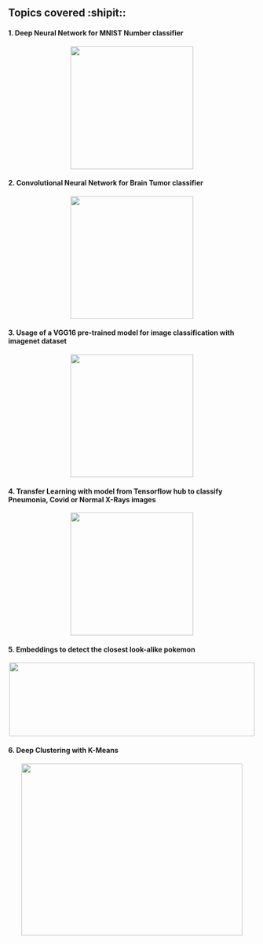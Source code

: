 ## Topics covered :shipit::
#### 1. Deep Neural Network for MNIST Number classifier
       
<p align="center">
<img width="250" height="250" src="https://user-images.githubusercontent.com/52584370/218345711-aca6c344-5025-464a-bcce-9d6706c826f5.png">
</p>
      
#### 2. Convolutional Neural Network for Brain Tumor classifier

<p align="center">
<img width="250" height="250" src="https://user-images.githubusercontent.com/52584370/218345811-afbd40c6-394e-4283-92b6-75c15ff50c46.png">
</p>

#### 3. Usage of a VGG16 pre-trained model for image classification with imagenet dataset
<p align="center">
<img width="250" height="250" src="https://user-images.githubusercontent.com/52584370/218345936-1f234a99-9bcb-4d49-a717-9bae9cd10e67.png">
</p>

#### 4. Transfer Learning with model from Tensorflow hub to classify Pneumonia, Covid or Normal X-Rays images
<p align="center">
<img width="250" height="250" src="https://user-images.githubusercontent.com/52584370/218346193-b2eeadc1-31fa-4fc8-a724-c9d18090348e.png">
</p>

#### 5. Embeddings to detect the closest look-alike pokemon
<p align="center">
<img width="500" height="150" src="https://user-images.githubusercontent.com/52584370/218346370-d3e7a22f-4d13-465e-ae16-9df51fcd1858.png">
</p>

#### 6. Deep Clustering with K-Means
<p align="center">
<img width="450" height="350" src="https://user-images.githubusercontent.com/52584370/218605470-4cda3839-0221-4a35-bd1e-f1c39b6fbb75.png">
</p>

